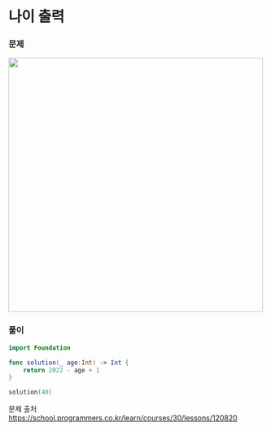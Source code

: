 #  나이 출력

### 문제
<img src="https://github.com/user-attachments/assets/98c7a4f0-ff64-48e0-b4fe-0bfd53dde0c6" width="500" >


### 풀이 <br>
```swift 
import Foundation

func solution(_ age:Int) -> Int {
    return 2022 - age + 1
}

solution(40)

```

문제 출처 <br>
https://school.programmers.co.kr/learn/courses/30/lessons/120820
